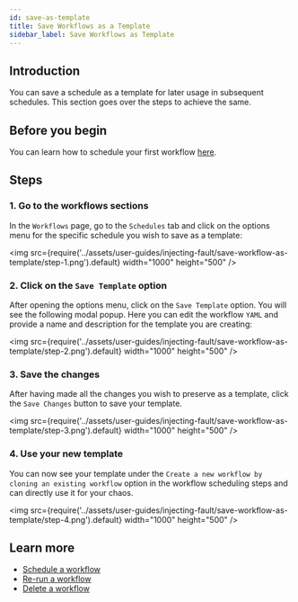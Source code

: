 ```yaml
---
id: save-as-template
title: Save Workflows as a Template
sidebar_label: Save Workflows as Template
---
```


## Introduction

You can save a schedule as a template for later usage in subsequent schedules. This section goes over the steps to achieve the same.

## Before you begin

You can learn how to schedule your first workflow [here](schedule-workflow).

## Steps

### 1. Go to the workflows sections

In the `Workflows` page, go to the `Schedules` tab and click on the options menu for the specific schedule you wish to save as a template:

<img src={require('../assets/user-guides/injecting-fault/save-workflow-as-template/step-1.png').default} width="1000" height="500" />

### 2. Click on the `Save Template` option

After opening the options menu, click on the `Save Template` option. You will see the following modal popup. Here you can edit the workflow `YAML` and provide a name and description for the template you are creating:

<img src={require('../assets/user-guides/injecting-fault/save-workflow-as-template/step-2.png').default} width="1000" height="500" />

### 3. Save the changes

After having made all the changes you wish to preserve as a template, click the `Save Changes` button to save your template.

<img src={require('../assets/user-guides/injecting-fault/save-workflow-as-template/step-3.png').default} width="1000" height="500" />

### 4. Use your new template

You can now see your template under the `Create a new workflow by cloning an existing workflow` option in the workflow scheduling steps and can directly use it for your chaos.

<img src={require('../assets/user-guides/injecting-fault/save-workflow-as-template/step-4.png').default} width="1000" height="500" />

## Learn more

- [Schedule a workflow](schedule-workflow)
- [Re-run a workflow](re-run-workflow)
- [Delete a workflow](delete-workflow)
